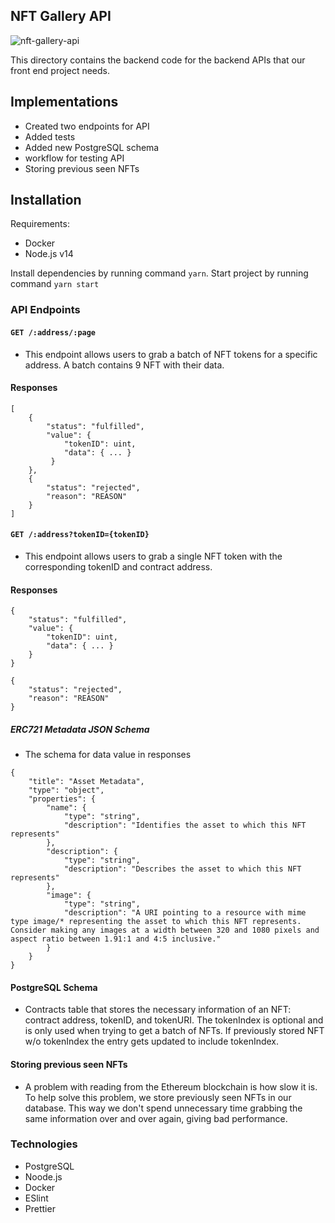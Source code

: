 ## NFT Gallery API

![nft-gallery-api](https://github.com/Ernestohdz/nft-gallery/workflows/backend-tests/badge.svg)

This directory contains the backend code for the backend APIs that
our front end project needs.

## Implementations

- Created two endpoints for API
- Added tests
- Added new PostgreSQL schema
- workflow for testing API
- Storing previous seen NFTs

## Installation

Requirements:

- Docker
- Node.js v14

Install dependencies by running command `yarn`.
Start project by running command `yarn start`

### API Endpoints

#### `GET /:address/:page`

- This endpoint allows users to grab a batch of NFT tokens for a specific address. A batch contains 9 NFT with their data.

#### Responses

```
[
    {
        "status": "fulfilled",
        "value": {
            "tokenID": uint,
            "data": { ... }
         }
    },
    {
        "status": "rejected",
        "reason": "REASON"
    }
]
```

#### `GET /:address?tokenID={tokenID}`

- This endpoint allows users to grab a single NFT token with the corresponding tokenID and contract address.

#### Responses

```
{
    "status": "fulfilled",
    "value": {
        "tokenID": uint,
        "data": { ... }
    }
}
```

```
{
    "status": "rejected",
    "reason": "REASON"
}
```

##### ERC721 Metadata JSON Schema

- The schema for data value in responses

```
{
    "title": "Asset Metadata",
    "type": "object",
    "properties": {
        "name": {
            "type": "string",
            "description": "Identifies the asset to which this NFT represents"
        },
        "description": {
            "type": "string",
            "description": "Describes the asset to which this NFT represents"
        },
        "image": {
            "type": "string",
            "description": "A URI pointing to a resource with mime type image/* representing the asset to which this NFT represents. Consider making any images at a width between 320 and 1080 pixels and aspect ratio between 1.91:1 and 4:5 inclusive."
        }
    }
}
```

#### PostgreSQL Schema

- Contracts table that stores the necessary information of an NFT: contract address, tokenID, and tokenURI. The tokenIndex is optional and is only used when trying to get a batch of NFTs. If previously stored NFT w/o tokenIndex the entry gets updated to include tokenIndex.

#### Storing previous seen NFTs

- A problem with reading from the Ethereum blockchain is how slow it is. To help solve this problem, we store previously seen NFTs in our database. This way we don't spend unnecessary time grabbing the same information over and over again, giving bad performance.

### Technologies

- PostgreSQL
- Noode.js
- Docker
- ESlint
- Prettier
